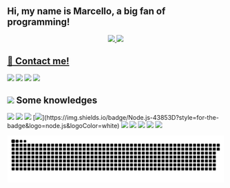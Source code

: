 ## Hi, my name is Marcello, a big fan of programming!
<div align="center">
  <a href="https://github.com/MarcelloCavazza">
  <img height="150vw" display: "inline-block" src="https://github-readme-stats.vercel.app/api?username=MarcelloCavazza&show_icons=true&theme=dark&include_all_commits=true&count_private=true"/>
  <img height="150vw" display: "inline-block" src="https://github-readme-stats.vercel.app/api/top-langs/?username=MarcelloCavazza&layout=compact&langs_count=7&theme=dark"/>
</div>
<div> 
  
  <h2>📱 Contact me!</h2>
  <a href = "mailto:marcellocavazzaoliveira@gmail.com" target="_blank"><img src="https://img.shields.io/badge/Gmail-D14836?style=for-the-badge&logo=gmail&logoColor=white"></a>
  <a href="https://www.linkedin.com/in/marcello-henrique-cavazza/" target="_blank"><img src="https://img.shields.io/badge/-LinkedIn-%230077B5?style=for-the-badge&logo=linkedin&logoColor=white" target="_blank"></a> 
  <a href = "https://t.me/marcelcho" target="_blank"><img src="https://img.shields.io/badge/Telegram-2CA5E0?style=for-the-badge&logo=telegram&logoColor=white"></a>
  <a href = "http://wa.me/5531997113886" target="_blank"><img src="https://img.shields.io/badge/WhatsApp-25D366?style=for-the-badge&logo=whatsapp&logoColor=white" target="_blank"></a>
  <h2><img src="https://media.giphy.com/media/VdoIFLsMIlwzfKD520/giphy.gif" height="20"> Some knowledges</h2>
  <img src="https://img.shields.io/badge/-HTML5-E34F26?style=flat-square&logo=html5&logoColor=white" height="25">
  <img src="https://img.shields.io/badge/-CSS3-1572B6?style=flat-square&logo=css3" height="25"> 
  <img src="https://img.shields.io/badge/JavaScript-F7DF1E?style=for-the-badge&logo=javascript&logoColor=black" height="25">
  [<img src="[https://img.shields.io/badge/-HTML5-E34F26?style=flat-square&logo=html5&logoColor=white](https://img.shields.io/badge/Node.js-43853D?style=for-the-badge&logo=node.js&logoColor=white)" height="25">](https://img.shields.io/badge/Node.js-43853D?style=for-the-badge&logo=node.js&logoColor=white)
  <img src="https://img.shields.io/badge/PHP-777BB4?style=for-the-badge&logo=php&logoColor=white" height="25">
  <img src="https://img.shields.io/badge/-Git-black?style=flat-square&logo=git" height="25"> 
  <img src="https://img.shields.io/badge/-GitHub-181717?style=flat-square&logo=github" height="25"> 
  <img src="https://img.shields.io/badge/-Figma-F24E1E?style=flat-square&logo=figma&logoColor=white" height="25">
  <img src="https://img.shields.io/badge/python-3670A0?style=for-the-badge&logo=python&logoColor=ffdd54" height="25">
  <!--<div>💻<a href = "marcello33.myartsonline.com">Projetos Online</a></div>-->
  
  ![Snake animation](https://github.com/marcellocavazza/marcellocavazza/blob/output/github-contribution-grid-snake.svg)
 
</div>
